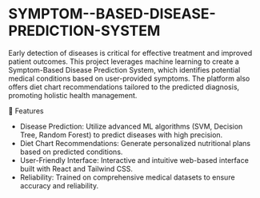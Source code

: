 # SYMPTOM--BASED-DISEASE-PREDICTION-SYSTEM
Early detection of diseases is critical for effective treatment and improved patient outcomes. This project leverages machine learning to create a Symptom-Based Disease Prediction System, which identifies potential medical conditions based on user-provided symptoms. The platform also offers diet chart recommendations tailored to the predicted diagnosis, promoting holistic health management.

🚀 Features
- Disease Prediction: Utilize advanced ML algorithms (SVM, Decision Tree, Random Forest) to predict diseases with high precision.
- Diet Chart Recommendations: Generate personalized nutritional plans based on predicted conditions.
- User-Friendly Interface: Interactive and intuitive web-based interface built with React and Tailwind CSS.
- Reliability: Trained on comprehensive medical datasets to ensure accuracy and reliability.
